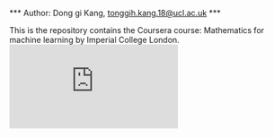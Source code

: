 
*** Author: Dong gi Kang, tonggih.kang.18@ucl.ac.uk ***


This is the repository contains the Coursera course: Mathematics for machine learning by Imperial College London.
![alt text](https://github.com/DGKang234/Maths-for-ML_Coursera-ImperialColleageLDN/files/7898517/PCA-certification.pdf)
